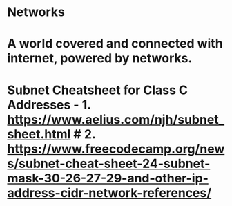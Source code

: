 # Networks
# A world covered and connected with internet, powered by networks.
# Subnet Cheatsheet for Class C Addresses - 1. https://www.aelius.com/njh/subnet_sheet.html # 2. https://www.freecodecamp.org/news/subnet-cheat-sheet-24-subnet-mask-30-26-27-29-and-other-ip-address-cidr-network-references/

